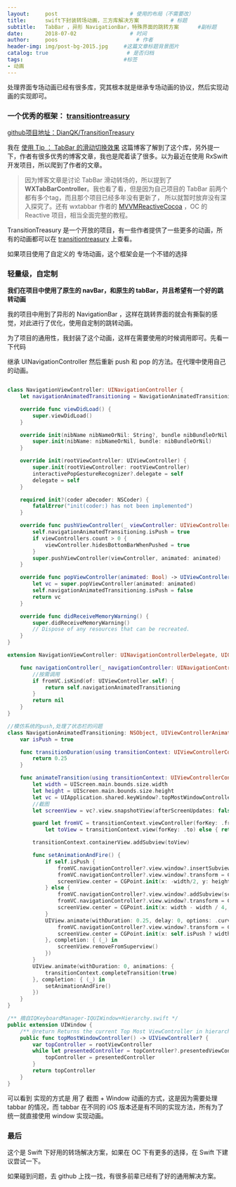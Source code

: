 ```yaml
---
layout:     post                       # 使用的布局（不需要改）
title:      swift下封装转场动画，三方库解决方案          # 标题
subtitle:   TabBar ，异形 NavigationBar，特殊界面的跳转方案      #副标题
date:       2018-07-02                 # 时间
author:     poos                         # 作者
header-img: img/post-bg-2015.jpg     #这篇文章标题背景图片
catalog: true                         # 是否归档
tags:                                #标签
- 动画
---
```


处理界面专场动画已经有很多库，究其根本就是继承专场动画的协议，然后实现动画的实现即可。


### 一个优秀的框架： [transitiontreasury](https://transitiontreasury.com/)

[github项目地址：DianQK/TransitionTreasury](https://github.com/DianQK/TransitionTreasury)

我在 [使用 Tip ： TabBar 的滑动切换效果](https://blog.dianqk.org/2016/03/07/TransitionTreasury%20%E4%BD%BF%E7%94%A8%20Tip%20%EF%BC%9A%20TabBar%20%E7%9A%84%E6%BB%91%E5%8A%A8%E5%88%87%E6%8D%A2%E6%95%88%E6%9E%9C/) 这篇博客了解到了这个库，另外提一下，作者有很多优秀的博客文章，我也是爬着读了很多。以为最近在使用 RxSwift 开发项目，所以爬到了作者的文章。

> 因为博客文章是讨论 TabBar 滑动转场的，所以提到了 **WXTabBarController**。我也看了看，但是因为自己项目的 TabBar 前两个都有多个tag，而且那个项目已经多年没有更新了， 所以就暂时放弃没有深入探究了。还有 wxtabbar 作者的 [MVVMReactiveCocoa](https://github.com/leichunfeng/MVVMReactiveCocoa) ，OC 的 Reactive 项目，相当全面完整的教程。

TransitionTreasury 是一个开放的项目，有一些作者提供了一些更多的动画，所有的动画都可以在 [transitiontreasury](https://transitiontreasury.com/) 上查看。

如果项目使用了自定义的 专场动画，这个框架会是一个不错的选择


### 轻量级，自定制

**我们在项目中使用了原生的 navBar，和原生的 tabBar，并且希望有一个好的跳转动画**

我的项目中用到了异形的 NavigationBar ，这样在跳转界面的就会有撕裂的感觉，对此进行了优化，使用自定制的跳转动画。

为了项目的通用性，我封装了这个动画，这样在需要使用的时候调用即可。先看一下代码


继承 UINavigationController 然后重新 push 和 pop 的方法。在代理中使用自己的动画。

```swift

class NavigationViewController: UINavigationController {
    let navigationAnimatedTransitioning = NavigationAnimatedTransitioning()

    override func viewDidLoad() {
        super.viewDidLoad()
    }

    override init(nibName nibNameOrNil: String?, bundle nibBundleOrNil: Bundle?) {
        super.init(nibName: nibNameOrNil, bundle: nibBundleOrNil)
    }

    override init(rootViewController: UIViewController) {
        super.init(rootViewController: rootViewController)
        interactivePopGestureRecognizer?.delegate = self
        delegate = self
    }

    required init?(coder aDecoder: NSCoder) {
        fatalError("init(coder:) has not been implemented")
    }

    override func pushViewController(_ viewController: UIViewController, animated: Bool) {
        self.navigationAnimatedTransitioning.isPush = true
        if viewControllers.count > 0 {
            viewController.hidesBottomBarWhenPushed = true
        }
        super.pushViewController(viewController, animated: animated)
    }

    override func popViewController(animated: Bool) -> UIViewController? {
        let vc = super.popViewController(animated: animated)
        self.navigationAnimatedTransitioning.isPush = false
        return vc
    }

    override func didReceiveMemoryWarning() {
        super.didReceiveMemoryWarning()
        // Dispose of any resources that can be recreated.
    }
}

extension NavigationViewController: UINavigationControllerDelegate, UIGestureRecognizerDelegate {

    func navigationController(_ navigationController: UINavigationController, animationControllerFor operation: UINavigationController.Operation, from fromVC: UIViewController, to toVC: UIViewController) -> UIViewControllerAnimatedTransitioning? {
        //按需调用
        if fromVC.isKind(of: UIViewController.self) {
            return self.navigationAnimatedTransitioning
        }
        return nil
    }
}

//模仿系统的push,处理了状态栏的问题
class NavigationAnimatedTransitioning: NSObject, UIViewControllerAnimatedTransitioning {
    var isPush = true

    func transitionDuration(using transitionContext: UIViewControllerContextTransitioning?) -> TimeInterval {
        return 0.25
    }

    func animateTransition(using transitionContext: UIViewControllerContextTransitioning) {
        let width = UIScreen.main.bounds.size.width
        let height = UIScreen.main.bounds.size.height
        let vc = UIApplication.shared.keyWindow?.topMostWindowController()
        //截图
        let screenView = vc?.view.snapshotView(afterScreenUpdates: false) ?? UIView()

        guard let fromVC = transitionContext.viewController(forKey: .from),
            let toView = transitionContext.view(forKey: .to) else { return }

        transitionContext.containerView.addSubview(toView)

        func setAnimationAndFire() {
            if self.isPush {
                fromVC.navigationController?.view.window?.insertSubview(screenView, at: 0)
                fromVC.navigationController?.view.window?.transform = CGAffineTransform.init(translationX: width, y: 0)
                screenView.center = CGPoint.init(x: -width/2, y: height / 2)
            } else {
                fromVC.navigationController?.view.window?.addSubview(screenView)
                fromVC.navigationController?.view.window?.transform = CGAffineTransform.init(translationX: -width / 4, y: 0)
                screenView.center = CGPoint.init(x: width - width / 4, y: height / 2)
            }
            UIView.animate(withDuration: 0.25, delay: 0, options: .curveEaseOut, animations: {
                fromVC.navigationController?.view.window?.transform = CGAffineTransform.init(translationX: 0, y: 0)
                screenView.center = CGPoint.init(x: self.isPush ? width / 4 : width * 3 / 2, y: height / 2)
            }, completion: { (_) in
                screenView.removeFromSuperview()
            })
        }
        UIView.animate(withDuration: 0, animations: {
            transitionContext.completeTransition(true)
        }, completion: { (_) in
            setAnimationAndFire()
        })
    }
}

/** 摘自IQKeyboardManager-IQUIWindow+Hierarchy.swift */
public extension UIWindow {
    /** @return Returns the current Top Most ViewController in hierarchy.   */
    public func topMostWindowController() -> UIViewController? {
        var topController = rootViewController
        while let presentedController = topController?.presentedViewController {
            topController = presentedController
        }
        return topController
    }
}

```

可以看到 实现的方式是 用了 截图 + Window 动画的方式，这是因为需要处理 tabbar 的情况，而 tabbar 在不同的 iOS 版本还是有不同的实现方法，所有为了统一就直接使用 window 实现动画。

### 最后


这个是 Swift 下好用的转场解决方案，如果在 OC 下有更多的选择，在 Swift 下建议尝试一下。

如果碰到问题，去 github 上找一找，有很多前辈已经有了好的通用解决方案。
